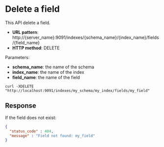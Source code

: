 # Delete a field

This API delete a field.

* **URL pattern**: http://{server_name}:9091/indexes/{schema_name}/{index_name}/fields/{field_name}
* **HTTP method**: DELETE

Parameters:

* **schema_name**: the name of the schema
* **index_name**: the name of the index
* **field_name**: the name of the field

```shell
curl -XDELETE "http://localhost:9091/indexes/my_schema/my_index/fields/my_field"
```

## Response

If the field does not exist:

```json
{
  "status_code" : 404,
  "message" : "Field not found: my_field"
}
```